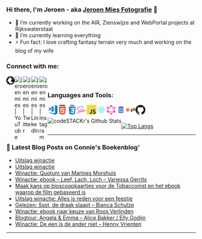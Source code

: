 ### Hi there, I'm Jeroen - aka [Jeroen Mies Fotografie][website] 👋

- 🔭 I’m currently working on the AIR, Zienswijze and WebPortal projects at Rijkswaterstaat
- 🌱 I’m currently learning everything
- ⚡ Fun fact: I love crafting fantasy terrain very much and working on the blog of my wife

### Connect with me:

[<img align="left" alt="jeroenmies" width="22px" src="https://raw.githubusercontent.com/iconic/open-iconic/master/svg/globe.svg" />][website]
[<img align="left" alt="jeroenmies | YouTube" width="22px" src="https://cdn.jsdelivr.net/npm/simple-icons@v3/icons/youtube.svg" />][youtube]
[<img align="left" alt="jeroenmies | Twitter" width="22px" src="https://cdn.jsdelivr.net/npm/simple-icons@v3/icons/twitter.svg" />][twitter]
[<img align="left" alt="jeroenmies | LinkedIn" width="22px" src="https://cdn.jsdelivr.net/npm/simple-icons@v3/icons/linkedin.svg" />][linkedin]
[<img align="left" alt="jeroenmies | Instagram" width="22px" src="https://cdn.jsdelivr.net/npm/simple-icons@v3/icons/instagram.svg" />][instagram]

<br />

### Languages and Tools:

[<img align="left" alt="Visual Studio Code" width="26px" src="https://raw.githubusercontent.com/github/explore/80688e429a7d4ef2fca1e82350fe8e3517d3494d/topics/visual-studio-code/visual-studio-code.png" />][webdevplaylist]
[<img align="left" alt="HTML5" width="26px" src="https://raw.githubusercontent.com/github/explore/80688e429a7d4ef2fca1e82350fe8e3517d3494d/topics/html/html.png" />][webdevplaylist]
[<img align="left" alt="CSS3" width="26px" src="https://raw.githubusercontent.com/github/explore/80688e429a7d4ef2fca1e82350fe8e3517d3494d/topics/css/css.png" />][cssplaylist]
[<img align="left" alt="Sass" width="26px" src="https://raw.githubusercontent.com/github/explore/80688e429a7d4ef2fca1e82350fe8e3517d3494d/topics/sass/sass.png" />][cssplaylist]
[<img align="left" alt="JavaScript" width="26px" src="https://raw.githubusercontent.com/github/explore/80688e429a7d4ef2fca1e82350fe8e3517d3494d/topics/javascript/javascript.png" />][jsplaylist]
[<img align="left" alt="React" width="26px" src="https://raw.githubusercontent.com/github/explore/80688e429a7d4ef2fca1e82350fe8e3517d3494d/topics/react/react.png" />][reactplaylist]
[<img align="left" alt="GraphQL" width="26px" src="https://raw.githubusercontent.com/github/explore/80688e429a7d4ef2fca1e82350fe8e3517d3494d/topics/graphql/graphql.png" />][webdevplaylist]
[<img align="left" alt="SQL" width="26px" src="https://raw.githubusercontent.com/github/explore/80688e429a7d4ef2fca1e82350fe8e3517d3494d/topics/sql/sql.png" />][webdevplaylist]
[<img align="left" alt="Git" width="26px" src="https://raw.githubusercontent.com/github/explore/80688e429a7d4ef2fca1e82350fe8e3517d3494d/topics/git/git.png" />][webdevplaylist]
[<img align="left" alt="GitHub" width="26px" src="https://raw.githubusercontent.com/github/explore/78df643247d429f6cc873026c0622819ad797942/topics/github/github.png" />][webdevplaylist]

<br />
<br />

<img align="left" alt="codeSTACKr's Github Stats" src="https://github-readme-stats.vercel.app/api?username=jeroenmies&show_icons=true&hide_border=true&count_private=true&theme=tokyonight" />

[![Top Langs](https://github-readme-stats.vercel.app/api/top-langs/?username=jeroenmies)](https://github.com/jeroenmies/github-readme-stats)

---

### 📕 Latest Blog Posts on Connie's Boekenblog'
<!-- BLOG-POST-LIST:START -->
- [Uitslag winactie](https://conniesboekenblog.nl/2020/09/13/uitslag-winactie-3/?utm_source=rss&utm_medium=rss&utm_campaign=uitslag-winactie-3)
- [Uitslag winactie](https://conniesboekenblog.nl/2020/09/13/uitslag-winactie/?utm_source=rss&utm_medium=rss&utm_campaign=uitslag-winactie)
- [Winactie: Quotum van Marloes Morshuis](https://conniesboekenblog.nl/2020/09/13/winactie-quotum-van-marloes-morshuis/?utm_source=rss&utm_medium=rss&utm_campaign=winactie-quotum-van-marloes-morshuis)
- [Winactie: ebook – Leef, Lach, Loch – Vanessa Gerrits](https://conniesboekenblog.nl/2020/09/12/winactie-ebook-leef-lach-loch-vanessa-gerrits/?utm_source=rss&utm_medium=rss&utm_campaign=winactie-ebook-leef-lach-loch-vanessa-gerrits)
- [Maak kans op bioscoopkaartjes voor de Tobacconist en het ebook waarop de film gebaseerd is](https://conniesboekenblog.nl/2020/09/11/maak-kans-op-bioscoopkaartjes-voor-de-tobacconist-en-het-ebook-waarop-de-film-gebaseerd-is/?utm_source=rss&utm_medium=rss&utm_campaign=maak-kans-op-bioscoopkaartjes-voor-de-tobacconist-en-het-ebook-waarop-de-film-gebaseerd-is)
- [Uitslag winactie: Alles is reden voor een feestje](https://conniesboekenblog.nl/2020/09/10/uitslag-winactie-alles-is-reden-voor-een-feestje/?utm_source=rss&utm_medium=rss&utm_campaign=uitslag-winactie-alles-is-reden-voor-een-feestje)
- [Gelezen: Ssst, de draak slaapt – Bianca Schulze](https://conniesboekenblog.nl/2020/09/10/gelezen-ssst-de-draak-slaapt-bianca-schulze/?utm_source=rss&utm_medium=rss&utm_campaign=gelezen-ssst-de-draak-slaapt-bianca-schulze)
- [Winactie: ebook naar keuze van Roos Verlinden](https://conniesboekenblog.nl/2020/09/10/winactie-ebook-naar-keuze-van-roos-verlinden/?utm_source=rss&utm_medium=rss&utm_campaign=winactie-ebook-naar-keuze-van-roos-verlinden)
- [Blogtour: Angela & Emma – Alice Bakker / Elly Godijn](https://conniesboekenblog.nl/2020/09/09/blogtour-angela-emma-alice-bakker-elly-godijn/?utm_source=rss&utm_medium=rss&utm_campaign=blogtour-angela-emma-alice-bakker-elly-godijn)
- [Winactie: De een is de ander niet – Henny Vrienten](https://conniesboekenblog.nl/2020/09/09/winactie-de-een-is-de-ander-niet-henny-vrienten/?utm_source=rss&utm_medium=rss&utm_campaign=winactie-de-een-is-de-ander-niet-henny-vrienten)
<!-- BLOG-POST-LIST:END -->

---

[website]: https://jeroenmiesfotografie.nl
[twitter]: https://twitter.com/jeroenmies
[youtube]: https://www.youtube.com/channel/UCdM6wXDAk3Y8_ycxkSfAD7Q
[instagram]: https://www.instagram.com/jeroenmies/
[linkedin]: https://www.linkedin.com/in/jeroenmies/
[webdevplaylist]: https://www.youtube.com/playlist?list=PLlhZGGVFsRrTQQnp_2UwWSoAigm-9_SqR
[jsplaylist]: https://www.youtube.com/playlist?list=PLC5BA7CB1270B2073
[cssplaylist]: https://www.youtube.com/playlist?list=PLlhZGGVFsRrSeV5xra6z-nU60cqompunz
[reactplaylist]: https://www.youtube.com/playlist?list=PLC5BA7CB1270B2073

